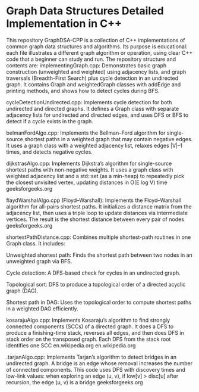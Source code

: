 ﻿# Graph Data Structures Detailed Implementation in C++

This repository GraphDSA-CPP is a collection of C++ implementations of common graph data structures and algorithms. Its purpose is educational: each file illustrates a different graph algorithm or operation, using clear C++ code that a beginner can study and run. The repository structure and contents are:
implementingGraph.cpp: Demonstrates basic graph construction (unweighted and weighted) using adjacency lists, and graph traversals (Breadth-First Search) plus cycle detection in an undirected graph. It contains Graph and weightedGraph classes with addEdge and printing methods, and shows how to detect cycles during BFS.

cycleDetectionUndirected.cpp: Implements cycle detection for both undirected and directed graphs. It defines a Graph class with separate adjacency lists for undirected and directed edges, and uses DFS or BFS to detect if a cycle exists in the graph.

belmanFordAlgo.cpp: Implements the Bellman–Ford algorithm for single-source shortest paths in a weighted graph that may contain negative edges. It uses a graph class with a weighted adjacency list, relaxes edges |V|–1 times, and detects negative cycles.

dijkstrasAlgo.cpp: Implements Dijkstra’s algorithm for single-source shortest paths with non-negative weights. It uses a graph class with weighted adjacency list and a std::set (as a min-heap) to repeatedly pick the closest unvisited vertex, updating distances in O(E log V) time
geeksforgeeks.org


flaydWarshalAlgo.cpp (Floyd–Warshall): Implements the Floyd–Warshall algorithm for all-pairs shortest paths. It initializes a distance matrix from the adjacency list, then uses a triple loop to update distances via intermediate vertices. The result is the shortest distance between every pair of nodes
geeksforgeeks.org


shortestPathDistance.cpp: Combines multiple shortest-path routines in one Graph class. It includes:


Unweighted shortest path: Finds the shortest path between two nodes in an unweighted graph via BFS.


Cycle detection: A DFS-based check for cycles in an undirected graph.


Topological sort: DFS to produce a topological order of a directed acyclic graph (DAG).


Shortest path in DAG: Uses the topological order to compute shortest paths in a weighted DAG efficiently.


kosarajuAlgo.cpp: Implements Kosaraju’s algorithm to find strongly connected components (SCCs) of a directed graph. It does a DFS to produce a finishing-time stack, reverses all edges, and then does DFS in stack order on the transposed graph. Each DFS from the stack root identifies one SCC
en.wikipedia.org
en.wikipedia.org


.tarjanAlgo.cpp: Implements Tarjan’s algorithm to detect bridges in an undirected graph. A bridge is an edge whose removal increases the number of connected components. This code uses DFS with discovery times and low-link values: when exploring an edge (u, v), if low[v] > disc[u] after recursion, the edge (u, v) is a bridge
geeksforgeeks.org
